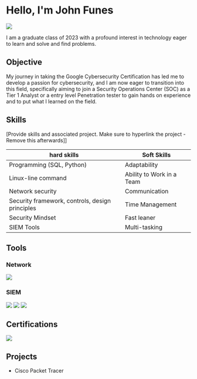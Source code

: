 # Hello, I'm John Funes
<a href="https://www.linkedin.com/in/john-funes-6a68ba279/"><img src="https://img.shields.io/badge/-LinkedIn-0072b1?&style=for-the-badge&logo=linkedin&logoColor=white" /></a>



I am a graduate class of 2023 with a profound interest in technology eager to learn and solve and find problems.

## Objective

My journey in taking the Google Cybersecurity Certification has led me to develop a passion for cybersecurity, and I am now eager to transition into this field, specifically aiming to join a Security Operations Center (SOC) as a Tier 1 Analyst or a entry level Penetration tester to gain hands on experience and to put what I learned on the field.

## Skills
[Provide skills and associated project. Make sure to hyperlink the project - Remove this afterwards]]

| hard skills                                          | Soft Skills       |
|-----------------------------------------------|----------------------------|
| Programming (SQL, Python)       | Adaptability|
| Linux-line command              | Ability to Work in a Team|
| Network security                | Communication|
| Security framework, controls, design principles  | Time Management |
| Security Mindset                | Fast leaner|
| SIEM Tools                      | Multi-tasking|

## Tools


### Network
<div>
    <img src="https://img.shields.io/badge/-Wireshark-1679A7?&style=for-the-badge&logo=Wireshark&logoColor=white" />
    </div> 

### SIEM
<div>
    <img src="https://img.shields.io/badge/-Splunk-000000?&style=for-the-badge&logo=Splunk&logoColor=white" />
    <img src="https://img.shields.io/badge/-Google Chronicle-4285F4?&style=for-the-badge&logo=google&logoColor=white" />
    <img src="https://img.shields.io/badge/-Wazuh-1E427A?&style=for-the-badge&logo=wazuh&logoColor=white" />
</div>

## Certifications

<div>
<img src="https://img.shields.io/badge/-Google%20Cybersecurity%20Professional%20Certificate-4285F4?&style=for-the-badge&logo=google&logoColor=white" />
</div>

## Projects
- Cisco Packet Tracer
